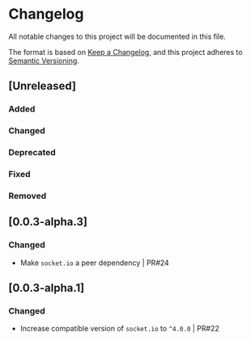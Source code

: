 # Changelog
All notable changes to this project will be documented in this file.

The format is based on [Keep a Changelog](https://keepachangelog.com/en/1.0.0/),
and this project adheres to [Semantic Versioning](https://semver.org/spec/v2.0.0.html).

## [Unreleased]

### Added

### Changed

### Deprecated

### Fixed

### Removed

## [0.0.3-alpha.3]

### Changed

- Make `socket.io` a peer dependency | PR#24

## [0.0.3-alpha.1]

### Changed

- Increase compatible version of `socket.io` to `^4.0.0` | PR#22
